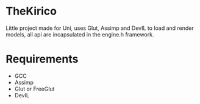 # TheKirico
Little project made for Uni, uses Glut, Assimp and DevIL to load and render models, all api are incapsulated in the engine.h framework.

# Requirements
* GCC
* Assimp
* Glut or FreeGlut
* DevIL
